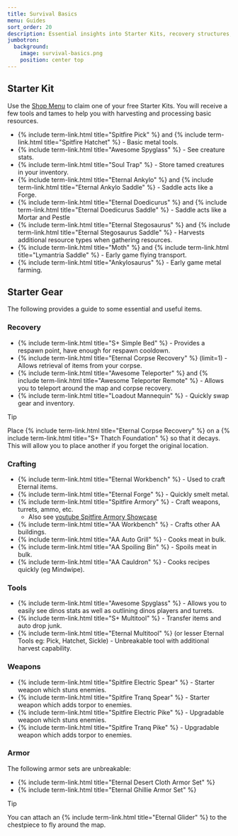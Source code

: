 ```yaml
---
title: Survival Basics
menu: Guides
sort_order: 20
description: Essential insights into Starter Kits, recovery structures, early crafting, and key tools for success.
jumbotron:
  background:
    image: survival-basics.png
    position: center top
---
```


## Starter Kit

Use the [Shop Menu](../shop-menu) to claim one of your free Starter Kits. You will receive a few tools and tames to help you with harvesting and processing basic resources.

- {% include term-link.html title="Spitfire Pick" %} and {% include term-link.html title="Spitfire Hatchet" %}  - Basic metal tools.
- {% include term-link.html title="Awesome Spyglass" %} - See creature stats.
- {% include term-link.html title="Soul Trap" %} - Store tamed creatures in your inventory.
- {% include term-link.html title="Eternal Ankylo" %} and {% include term-link.html title="Eternal Ankylo Saddle" %} - Saddle acts like a Forge.
- {% include term-link.html title="Eternal Doedicurus" %} and {% include term-link.html title="Eternal Doedicurus Saddle" %} - Saddle acts like a Mortar and Pestle
- {% include term-link.html title="Eternal Stegosaurus" %} and {% include term-link.html title="Eternal Stegosaurus Saddle" %} - Harvests additional resource types when gathering resources.
- {% include term-link.html title="Moth" %} and {% include term-link.html title="Lymantria Saddle" %} - Early game flying transport.
- {% include term-link.html title="Ankylosaurus" %} - Early game metal farming.

## Starter Gear

The following provides a guide to some essential and useful items.

### Recovery

- {% include term-link.html title="S+ Simple Bed" %} - Provides a respawn point, have enough for respawn cooldown.
- {% include term-link.html title="Eternal Corpse Recovery" %} (limit=1) - Allows retrieval of items from your corpse.
- {% include term-link.html title="Awesome Teleporter" %} and {% include term-link.html title="Awesome Teleporter Remote" %} - Allows you to teleport around the map and corpse recovery.
- {% include term-link.html title="Loadout Mannequin" %} - Quickly swap gear and inventory.
  
<div class="markdown-alert markdown-alert-tip">
<p class="markdown-alert-title">Tip</p>
<p>Place {% include term-link.html title="Eternal Corpse Recovery" %} on a {% include term-link.html title="S+ Thatch Foundation" %} so that it decays.  This will allow you to place another if you forget the original location.</p>
</div>

### Crafting

- {% include term-link.html title="Eternal Workbench" %} - Used to craft Eternal items.
- {% include term-link.html title="Eternal Forge" %} - Quickly smelt metal.
- {% include term-link.html title="Spitfire Armory" %} - Craft weapons, turrets, ammo, etc.
  - Also see [youtube Spitfire Armory Showcase](https://www.youtube.com/watch?v=Naniu1xnSMQ)
- {% include term-link.html title="AA Workbench" %} - Crafts other AA buildings.
- {% include term-link.html title="AA Auto Grill" %} - Cooks meat in bulk.
- {% include term-link.html title="AA Spoiling Bin" %} - Spoils meat in bulk.
- {% include term-link.html title="AA Cauldron" %} - Cooks recipes quickly (eg Mindwipe).

### Tools

- {% include term-link.html title="Awesome Spyglass" %} - Allows you to easily see dinos stats as well as outlining dinos players and turrets.
- {% include term-link.html title="S+ Multitool" %} - Transfer items and auto drop junk.
- {% include term-link.html title="Eternal Multitool" %} (or lesser Eternal Tools eg: Pick, Hatchet, Sickle) - Unbreakable tool with additional harvest capability.

### Weapons

- {% include term-link.html title="Spitfire Electric Spear" %} - Starter weapon which stuns enemies.
- {% include term-link.html title="Spitfire Tranq Spear" %} - Starter weapon which adds torpor to enemies.
- {% include term-link.html title="Spitfire Electric Pike" %} - Upgradable weapon which stuns enemies.
- {% include term-link.html title="Spitfire Tranq Pike" %} - Upgradable weapon which adds torpor to enemies.

### Armor

The following armor sets are unbreakable:

- {% include term-link.html title="Eternal Desert Cloth Armor Set" %}
- {% include term-link.html title="Eternal Ghillie Armor Set" %}

<div class="markdown-alert markdown-alert-tip">
<p class="markdown-alert-title">Tip</p>
<p>You can attach an {% include term-link.html title="Eternal Glider" %} to the chestpiece to fly around the map.</p>
</div>
